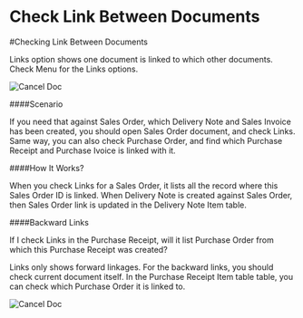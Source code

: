 # Check Link Between Documents

#Checking Link Between Documents

Links option shows one document is linked to which other documents. Check Menu for the Links options.

<img alt="Cancel Doc" class="screenshot" src="/docs/assets/img/articles/links-1.gif">

####Scenario

If you need that against Sales Order, which Delivery Note and Sales Invoice has been created, you should open Sales Order document, and check Links. Same way, you can also check Purchase Order, and find which Purchase Receipt and Purchase Ivoice is linked with it.

####How It Works?

When you check Links for a Sales Order, it lists all the record where this Sales Order ID is linked. When Delivery Note is created against Sales Order, then Sales Order link is updated in the Delivery Note Item table.

####Backward Links

If I check Links in the Purchase Receipt, will it list Purchase Order from which this Purchase Receipt was created?

Links only shows forward linkages. For the backward links, you should check current document itself. In the Purchase Receipt Item table table, you can check which Purchase Order it is linked to.

<img alt="Cancel Doc" class="screenshot" src="/docs/assets/img/articles/links-2.gif">

<!-- markdown -->